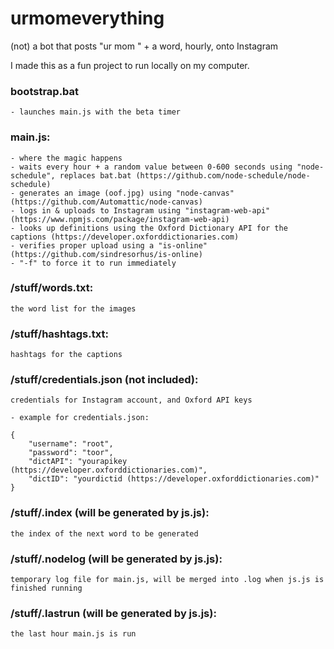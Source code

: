 # urmomeverything
(not) a bot that posts "ur mom " + a word, hourly, onto Instagram

I made this as a fun project to run locally on my computer.

### bootstrap.bat
	- launches main.js with the beta timer

### main.js:
	- where the magic happens
	- waits every hour + a random value between 0-600 seconds using "node-schedule", replaces bat.bat (https://github.com/node-schedule/node-schedule)
	- generates an image (oof.jpg) using "node-canvas" (https://github.com/Automattic/node-canvas)
	- logs in & uploads to Instagram using "instagram-web-api" (https://www.npmjs.com/package/instagram-web-api)
	- looks up definitions using the Oxford Dictionary API for the captions (https://developer.oxforddictionaries.com)
	- verifies proper upload using a "is-online" (https://github.com/sindresorhus/is-online)
	- "-f" to force it to run immediately

### /stuff/words.txt:
	the word list for the images

### /stuff/hashtags.txt:
	hashtags for the captions
	
### /stuff/credentials.json (not included):
	credentials for Instagram account, and Oxford API keys 
	
	- example for credentials.json:
	
	{ 
		"username": "root",
		"password": "toor",
		"dictAPI": "yourapikey (https://developer.oxforddictionaries.com)",
		"dictID": "yourdictid (https://developer.oxforddictionaries.com)"
	}
	
### /stuff/.index (will be generated by js.js):
	the index of the next word to be generated
	
### /stuff/.nodelog (will be generated by js.js):
	temporary log file for main.js, will be merged into .log when js.js is finished running

### /stuff/.lastrun (will be generated by js.js):
	the last hour main.js is run


